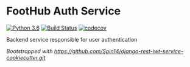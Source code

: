 FootHub Auth Service
==============================================

[![Python 3.6](https://img.shields.io/badge/python-3.6-blue.svg)](https://www.python.org/downloads/release/python-360/) [![Build Status](https://travis-ci.com/foothub/auth-service.svg?branch=master)](https://travis-ci.com/auth-service/auth.svg?branch=master) [![codecov](https://codecov.io/gh/foothub/auth-service/branch/master/graph/badge.svg)](https://codecov.io/gh/foothub/auth-service)

Backend service responsible for user authentication


_Bootstrapped with https://github.com/Spin14/django-rest-jwt-service-cookiecutter.git_
